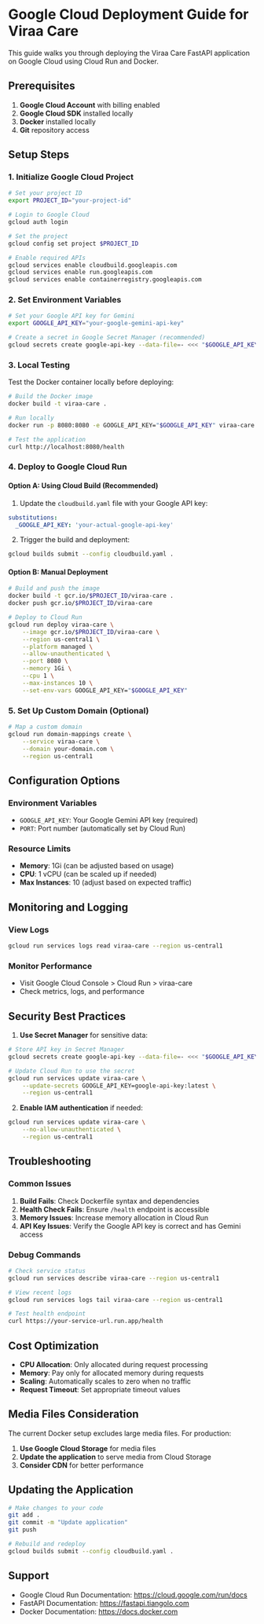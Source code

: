 # Google Cloud Deployment Guide for Viraa Care

This guide walks you through deploying the Viraa Care FastAPI application on Google Cloud using Cloud Run and Docker.

## Prerequisites

1. **Google Cloud Account** with billing enabled
2. **Google Cloud SDK** installed locally
3. **Docker** installed locally
4. **Git** repository access

## Setup Steps

### 1. Initialize Google Cloud Project

```bash
# Set your project ID
export PROJECT_ID="your-project-id"

# Login to Google Cloud
gcloud auth login

# Set the project
gcloud config set project $PROJECT_ID

# Enable required APIs
gcloud services enable cloudbuild.googleapis.com
gcloud services enable run.googleapis.com
gcloud services enable containerregistry.googleapis.com
```

### 2. Set Environment Variables

```bash
# Set your Google API key for Gemini
export GOOGLE_API_KEY="your-google-gemini-api-key"

# Create a secret in Google Secret Manager (recommended)
gcloud secrets create google-api-key --data-file=- <<< "$GOOGLE_API_KEY"
```

### 3. Local Testing

Test the Docker container locally before deploying:

```bash
# Build the Docker image
docker build -t viraa-care .

# Run locally
docker run -p 8080:8080 -e GOOGLE_API_KEY="$GOOGLE_API_KEY" viraa-care

# Test the application
curl http://localhost:8080/health
```

### 4. Deploy to Google Cloud Run

#### Option A: Using Cloud Build (Recommended)

1. Update the `cloudbuild.yaml` file with your Google API key:
```yaml
substitutions:
  _GOOGLE_API_KEY: 'your-actual-google-api-key'
```

2. Trigger the build and deployment:
```bash
gcloud builds submit --config cloudbuild.yaml .
```

#### Option B: Manual Deployment

```bash
# Build and push the image
docker build -t gcr.io/$PROJECT_ID/viraa-care .
docker push gcr.io/$PROJECT_ID/viraa-care

# Deploy to Cloud Run
gcloud run deploy viraa-care \
    --image gcr.io/$PROJECT_ID/viraa-care \
    --region us-central1 \
    --platform managed \
    --allow-unauthenticated \
    --port 8080 \
    --memory 1Gi \
    --cpu 1 \
    --max-instances 10 \
    --set-env-vars GOOGLE_API_KEY="$GOOGLE_API_KEY"
```

### 5. Set Up Custom Domain (Optional)

```bash
# Map a custom domain
gcloud run domain-mappings create \
    --service viraa-care \
    --domain your-domain.com \
    --region us-central1
```

## Configuration Options

### Environment Variables

- `GOOGLE_API_KEY`: Your Google Gemini API key (required)
- `PORT`: Port number (automatically set by Cloud Run)

### Resource Limits

- **Memory**: 1Gi (can be adjusted based on usage)
- **CPU**: 1 vCPU (can be scaled up if needed)
- **Max Instances**: 10 (adjust based on expected traffic)

## Monitoring and Logging

### View Logs
```bash
gcloud run services logs read viraa-care --region us-central1
```

### Monitor Performance
- Visit Google Cloud Console > Cloud Run > viraa-care
- Check metrics, logs, and performance

## Security Best Practices

1. **Use Secret Manager** for sensitive data:
```bash
# Store API key in Secret Manager
gcloud secrets create google-api-key --data-file=- <<< "$GOOGLE_API_KEY"

# Update Cloud Run to use the secret
gcloud run services update viraa-care \
    --update-secrets GOOGLE_API_KEY=google-api-key:latest \
    --region us-central1
```

2. **Enable IAM authentication** if needed:
```bash
gcloud run services update viraa-care \
    --no-allow-unauthenticated \
    --region us-central1
```

## Troubleshooting

### Common Issues

1. **Build Fails**: Check Dockerfile syntax and dependencies
2. **Health Check Fails**: Ensure `/health` endpoint is accessible
3. **Memory Issues**: Increase memory allocation in Cloud Run
4. **API Key Issues**: Verify the Google API key is correct and has Gemini access

### Debug Commands

```bash
# Check service status
gcloud run services describe viraa-care --region us-central1

# View recent logs
gcloud run services logs tail viraa-care --region us-central1

# Test health endpoint
curl https://your-service-url.run.app/health
```

## Cost Optimization

- **CPU Allocation**: Only allocated during request processing
- **Memory**: Pay only for allocated memory during requests
- **Scaling**: Automatically scales to zero when no traffic
- **Request Timeout**: Set appropriate timeout values

## Media Files Consideration

The current Docker setup excludes large media files. For production:

1. **Use Google Cloud Storage** for media files
2. **Update the application** to serve media from Cloud Storage
3. **Consider CDN** for better performance

## Updating the Application

```bash
# Make changes to your code
git add .
git commit -m "Update application"
git push

# Rebuild and redeploy
gcloud builds submit --config cloudbuild.yaml .
```

## Support

- Google Cloud Run Documentation: https://cloud.google.com/run/docs
- FastAPI Documentation: https://fastapi.tiangolo.com
- Docker Documentation: https://docs.docker.com 